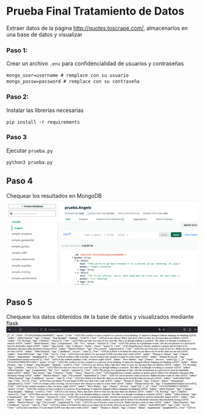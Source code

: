 # Prueba Final Tratamiento de Datos

Extraer datos de la página http://quotes.toscrape.com/, almacenarlos en una base de datos y visualizar

### Paso 1:

Crear un archivo `.env` para confidencialidad de usuarios y contraseñas

```commandline
mongo_user=username # remplace con su usuario
mongo_passw=password # remplace con su contraseña
```
### Paso 2:

Instalar las librerías necesarias

```commandline
pip install -r requirements
```

### Paso 3

Ejecutar `prueba.py`

```commandline
python3 prueba.py
```

## Paso 4

Chequear los resultados en MongoDB
![img_2.png](img_2.png)

## Paso 5

Chequear los datos obtenidos de la base de datos y visualizados mediante flask
![img_3.png](img_3.png)